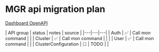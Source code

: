 # MGR api migration plan

[Dashboard OpenAPI](https://petstore.swagger.io/?url=https://raw.githubusercontent.com/ceph/ceph/main/src/pybind/mgr/dashboard/openapi.yaml)

| API group   | status   | notes   | source |
|---|---|---|
| Auth  | ✅  | Call mon command   | |
| Cluster | ✅ | Call mon command  |   | |
| User  | ✅  | Call mon command  | |
| ClusterConfiguration  | ☐ | TODO  | |
